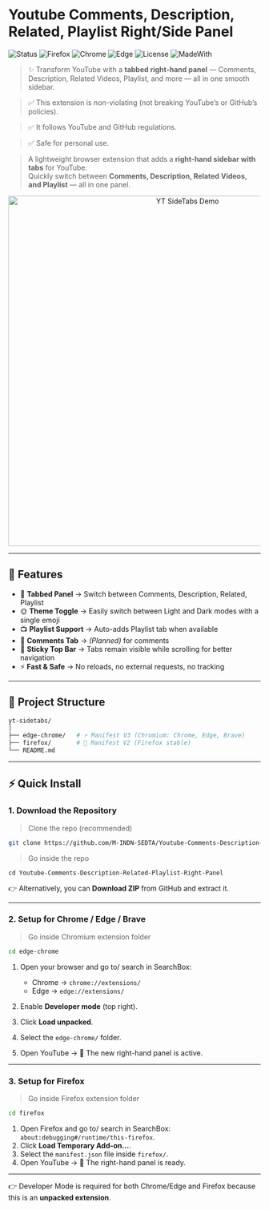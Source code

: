 ### <h1>Youtube Comments, Description, Related, Playlist Right/Side Panel  </h1>


![Status](https://img.shields.io/badge/status-active-success) ![Firefox](https://img.shields.io/badge/firefox-supported-orange?logo=firefox) ![Chrome](https://img.shields.io/badge/chrome-supported-green?logo=google-chrome) ![Edge](https://img.shields.io/badge/edge-supported-blue?logo=microsoft-edge) ![License](https://img.shields.io/badge/license-MIT-blue) ![MadeWith](https://img.shields.io/badge/made%20with-JavaScript-yellow?logo=javascript)



> ✨ Transform YouTube with a **tabbed right-hand panel** — Comments, Description, Related Videos, Playlist, and more — all in one smooth sidebar.
 
> ✅ This extension is non-violating (not breaking YouTube’s or GitHub’s policies).

> ✅ It follows YouTube and GitHub regulations.

> ✅ Safe for personal use.


> A lightweight browser extension that adds a **right-hand sidebar with tabs** for YouTube.  
> Quickly switch between **Comments, Description, Related Videos, and Playlist** — all in one panel.  

<p align="center">
  <img src="assets/demo.gif" alt="YT SideTabs Demo" width="700px">
</p>  

---

## 🚀 Features  


- 📑 **Tabbed Panel** → Switch between Comments, Description, Related, Playlist  
- 🌞 **Theme Toggle** → Easily switch between Light and Dark modes with a single emoji
- 📺 **Playlist Support** → Auto-adds Playlist tab when available  
- 💬 **Comments Tab** → *(Planned)* for comments  
- 📌 **Sticky Top Bar** → Tabs remain visible while scrolling for better navigation
- ⚡ **Fast & Safe** → No reloads, no external requests, no tracking  

---

## 📂 Project Structure  

```bash
yt-sidetabs/
│
├── edge-chrome/   # ⚡ Manifest V3 (Chromium: Chrome, Edge, Brave)
├── firefox/       # 🦊 Manifest V2 (Firefox stable)
└── README.md
```

---

## ⚡ Quick Install

### 1. Download the Repository

> Clone the repo (recommended)
```bash
git clone https://github.com/M-INDN-SEDTA/Youtube-Comments-Description-Related-Playlist-Right-Panel
```
> Go inside the repo
```
cd Youtube-Comments-Description-Related-Playlist-Right-Panel
```

👉 Alternatively, you can **Download ZIP** from GitHub and extract it.

---

### 2. Setup for Chrome / Edge / Brave

> Go inside Chromium extension folder
```bash
cd edge-chrome
```

1. Open your browser and go to/ search in SearchBox:

   * Chrome → `chrome://extensions/`
   * Edge → `edge://extensions/`
2. Enable **Developer mode** (top right).
3. Click **Load unpacked**.
4. Select the `edge-chrome/` folder.
5. Open YouTube → 🎉 The new right-hand panel is active.

---

### 3. Setup for Firefox

> Go inside Firefox extension folder
```bash
cd firefox
```

1. Open Firefox and go to/ search in SearchBox: ```about:debugging#/runtime/this-firefox```.
2. Click **Load Temporary Add-on…**.
3. Select the `manifest.json` file inside `firefox/`.
4. Open YouTube → 🎉 The right-hand panel is ready.

---

👉 Developer Mode is required for both Chrome/Edge and Firefox because this is an **unpacked extension**.

